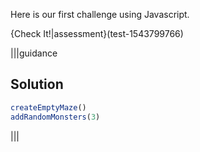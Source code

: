 Here is our first challenge using Javascript.

{Check It!|assessment}(test-1543799766)

|||guidance
## Solution

```javascript
createEmptyMaze()
addRandomMonsters(3)
```

|||
